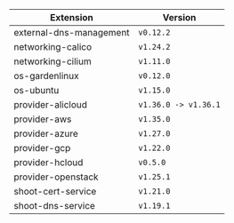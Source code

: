 | Extension      |  Version | 
| ----------- | ----------- |
|external-dns-management|```v0.12.2```|
|networking-calico|```v1.24.2```|
|networking-cilium|```v1.11.0```|
|os-gardenlinux|```v0.12.0```|
|os-ubuntu|```v1.15.0```|
|provider-alicloud|```v1.36.0 -> v1.36.1```|
|provider-aws|```v1.35.0```|
|provider-azure|```v1.27.0```|
|provider-gcp|```v1.22.0```|
|provider-hcloud|```v0.5.0```|
|provider-openstack|```v1.25.1```|
|shoot-cert-service|```v1.21.0```|
|shoot-dns-service|```v1.19.1```|
